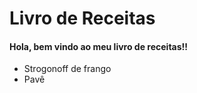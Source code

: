 # Livro de Receitas

#### Hola, bem vindo ao meu livro de receitas!!

- Strogonoff de frango
- Pavê
